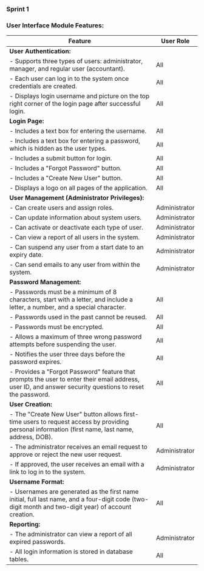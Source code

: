 ### Sprint 1
### User Interface Module Features:

| **Feature**                                                                 | **User Role**          |
|-----------------------------------------------------------------------------|------------------------|
| **User Authentication:**                                                    |                        |
| - Supports three types of users: administrator, manager, and regular user (accountant). | All                    |
| - Each user can log in to the system once credentials are created.          | All                    |
| - Displays login username and picture on the top right corner of the login page after successful login. | All                    |
| **Login Page:**                                                             |                        |
| - Includes a text box for entering the username.                            | All                    |
| - Includes a text box for entering a password, which is hidden as the user types. | All                    |
| - Includes a submit button for login.                                       | All                    |
| - Includes a "Forgot Password" button.                                      | All                    |
| - Includes a "Create New User" button.                                      | All                    |
| - Displays a logo on all pages of the application.                          | All                    |
| **User Management (Administrator Privileges):**                             |                        |
| - Can create users and assign roles.                                        | Administrator          |
| - Can update information about system users.                                | Administrator          |
| - Can activate or deactivate each type of user.                             | Administrator          |
| - Can view a report of all users in the system.                             | Administrator          |
| - Can suspend any user from a start date to an expiry date.                 | Administrator          |
| - Can send emails to any user from within the system.                       | Administrator          |
| **Password Management:**                                                    |                        |
| - Passwords must be a minimum of 8 characters, start with a letter, and include a letter, a number, and a special character. | All                    |
| - Passwords used in the past cannot be reused.                              | All                    |
| - Passwords must be encrypted.                                              | All                    |
| - Allows a maximum of three wrong password attempts before suspending the user. | All                    |
| - Notifies the user three days before the password expires.                 | All                    |
| - Provides a "Forgot Password" feature that prompts the user to enter their email address, user ID, and answer security questions to reset the password. | All                    |
| **User Creation:**                                                          |                        |
| - The "Create New User" button allows first-time users to request access by providing personal information (first name, last name, address, DOB). | All                    |
| - The administrator receives an email request to approve or reject the new user request. | Administrator          |
| - If approved, the user receives an email with a link to log in to the system. | Administrator          |
| **Username Format:**                                                        |                        |
| - Usernames are generated as the first name initial, full last name, and a four-digit code (two-digit month and two-digit year) of account creation. | All                    |
| **Reporting:**                                                              |                        |
| - The administrator can view a report of all expired passwords.             | Administrator          |
| - All login information is stored in database tables.                       | All                    |